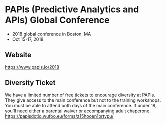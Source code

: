 # PAPIs (Predictive Analytics and APIs) Global Conference
- 2018 global conference in Boston, MA
- Oct 15-17, 2018

## Website
https://www.papis.io/2018


## Diversity Ticket
We have a limited number of free tickets to encourage diversity at PAPIs. They give access to the main conference but not to the training workshops. You must be able to attend both days of the main conference. If under 18, you'll need either a parental waiver or accompanying adult chaperone.  
https://papisdotio.wufoo.eu/forms/z15hooen1brtvpu/


